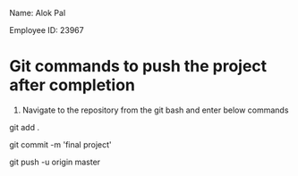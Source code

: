 Name:  Alok Pal

Employee ID:  23967



Git commands to push the project after completion
=======================================
1. Navigate to the repository from the git bash and enter below commands

git add .

git commit -m 'final project'

git push -u origin master
